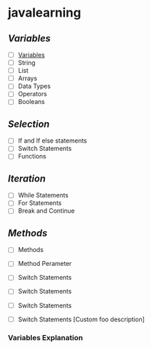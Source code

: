 # javalearning
## _Variables_
- [ ] [Variables](#variables-explanation)
- [ ] String
- [ ] List
- [ ] Arrays
- [ ] Data Types
- [ ] Operators
- [ ] Booleans
      
## _Selection_
- [ ] If and If else statements
- [ ] Switch Statements
- [ ] Functions
      
## _Iteration_
- [ ] While Statements
- [ ] For Statements
- [ ] Break and Continue

## _Methods_
- [ ] Methods
- [ ] Method Perameter
- [ ] Switch Statements
- [ ] Switch Statements
- [ ] Switch Statements
- [ ] Switch Statements
[Custom foo description]





### Variables Explanation
